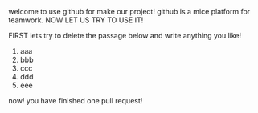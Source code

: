 welcome to use github for make our project!
github is a mice platform for teamwork.
NOW LET US TRY TO USE IT!

FIRST lets try to delete the passage below and write anything you like!

1. aaa
2. bbb
3. ccc
4. ddd
5. eee

now! you have finished one pull request!